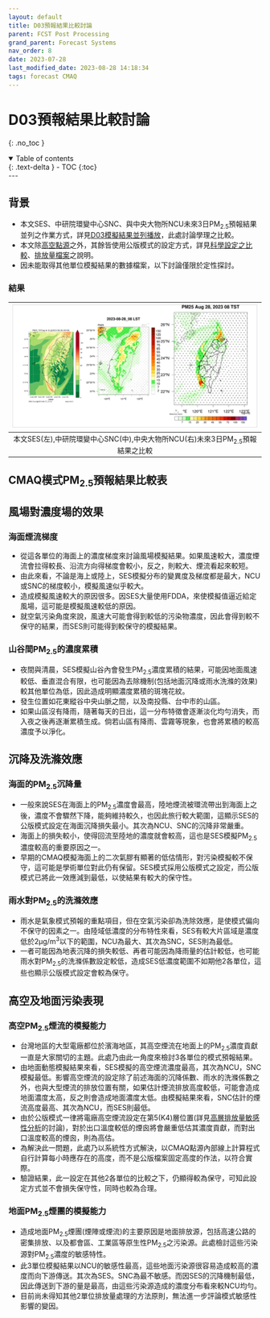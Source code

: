 ```yaml
---
layout: default
title: D03預報結果比較討論
parent: FCST Post Processing
grand_parent: Forecast Systems
nav_order: 8
date: 2023-07-28
last_modified_date: 2023-08-28 14:18:34
tags: forecast CMAQ
---
```


# D03預報結果比較討論

{: .no_toc }

<details open markdown="block">
  <summary>
    Table of contents
  </summary>
  {: .text-delta }
- TOC
{:toc}
</details>
---

## 背景

- 本文SES、中研院環變中心SNC、與中央大物所NCU未來3日PM<sub>2.5</sub>預報結果並列之作業方式，詳見[D03模擬結果並列播放](7.d03CF.md)，此處討論學理之比較。
- 本文除[高空點源](https://sinotec2.github.io/Focus-on-Air-Quality/ForecastSystem/5daysVersion/3.mk_em/#d03點源的處理)之外，其餘皆使用公版模式的設定方式，詳見[科學設定之比較](https://sinotec2.github.io/Focus-on-Air-Quality/GridModels/CCTM/science/)、[排放量檔案](https://sinotec2.github.io/Focus-on-Air-Quality/GridModels/TWNEPA_RecommCMAQ/IO_Files/#排放量檔案)之說明。
- 因未能取得其他單位模擬結果的數據檔案，以下討論僅限於定性探討。

### 結果

|![](../../attachments/2023-08-28-11-33-55.png)|
|:-:|
|本文SES(左),中研院環變中心SNC(中),中央大物所NCU(右)未來3日PM<sub>2.5</sub>預報結果之比較|

## CMAQ模式PM<sub>2.5</sub>預報結果比較表


## 風場對濃度場的效果

### 海面煙流梯度

- 從這各單位的海面上的濃度梯度來討論風場模擬結果。如果風速較大，濃度煙流會拉得較長、沿流方向得梯度會較小，反之，則較大、煙流看起來較短。
- 由此來看，不論是海上或陸上，SES模擬分布的變異度及梯度都是最大，NCU或SNC的梯度較小，模擬風速似乎較大。
- 造成模擬風速較大的原因很多。因SES大量使用FDDA，來使模擬值逼近給定風場，這可能是模擬風速較低的原因。
- 就空氣污染角度來說，風速大可能會得到較低的污染物濃度，因此會得到較不保守的結果，而SES則可能得到較保守的模擬結果。

### 山谷間PM<sub>2.5</sub>的濃度累積

- 夜間與清晨，SES模擬山谷內會發生PM<sub>2.5</sub>濃度累積的結果，可能因地面風速較低、垂直混合有限，也可能因為去除機制(包括地面沉降或雨水洗滌的效果)較其他單位為低，因此造成明顯濃度累積的斑塊花紋。
- 發生位置如花東縱谷中央山脈之間，以及南投縣、台中市的山區。
- 如果山區沒有降雨，隨著每天的日出，這一分布特徵會逐漸淡化均勻消失，而入夜之後再逐漸累積生成。倘若山區有降雨、雲霧等現象，也會將累積的較高濃度予以淨化。

## 沉降及洗滌效應

### 海面的PM<sub>2.5</sub>沉降量

- 一般來說SES在海面上的PM<sub>2.5</sub>濃度會最高，陸地煙流被環流帶出到海面上之後，濃度不會驟然下降，能夠維持較久，也因此旅行較大範圍，這顯示SES的公版模式設定在海面沉降損失最小。其次為NCU、SNC的沉降非常嚴重。
- 海面上的損失較小，使得回流至陸地的濃度就會較高，這也是SES模擬PM<sub>2.5</sub>濃度較高的重要原因之一。
- 早期的CMAQ模擬海面上的二次氣膠有顯著的低估情形，對污染模擬較不保守，這可能是學術單位對此仍有保留。SES模式採用公版模式之設定，而公版模式已將此一效應減到最低，以使結果有較大的保守性。

### 雨水對PM<sub>2.5</sub>的洗滌效應

- 雨水是氣象模式預報的重點項目，但在空氣污染卻為洗除效應，是使模式偏向不保守的因素之一。由陸域低濃度的分布特性來看，SES有較大片區域是濃度低於2&mu;g/m<sup>3</sup>以下的範圍，NCU為最大、其次為SNC，SES則為最低。
- 一者可能因為地表沉降的損失較低、再者可能因為降雨量的估計較低，也可能雨水對PM<sub>2.5</sub>的洗滌係數設定較低，造成SES低濃度範圍不如期他2各單位，這些也顯示公版模式設定會較為保守。

## 高空及地面污染表現

### 高空PM<sub>2.5</sub>煙流的模擬能力

- 台灣地區的大型電廠都位於濱海地區，其高空煙流在地面上的PM<sub>2.5</sub>濃度貢獻一直是大家關切的主題。此處乃由此一角度來檢討3各單位的模式預報結果。
- 由地面動態模擬結果來看，SES模擬的高空煙流濃度最高，其次為NCU，SNC模擬最低。影響高空煙流的設定除了前述海面的沉降係數、雨水的洗滌係數之外，也與大型煙流的排放位置有關，如果估計煙流排放高度較低，可能會造成地面濃度太高，反之則會造成地面濃度太低。由模擬結果來看，SNC估計的煙流高度最高、其次為NCU，而SES則最低。
- 由於公版模式一律將電廠高空煙流設定在第5(K4)層位置(詳見[高層排放量敏感性分析](https://sinotec2.github.io/Focus-on-Air-Quality/GridModels/TWNEPA_RecommCMAQ/emis_sens/5emis_KLayer/)的討論)，對於出口溫度較低的煙囪將會嚴重低估其濃度貢獻，而對出口溫度較高的煙囪，則為高估。
- 為解決此一問題，此處乃以系統性方式解決，以CMAQ點源內部線上計算程式自行計算每小時應存在的高度，而不是公版檔案固定高度的作法，以符合實際。
- 驗證結果，此一設定在其他2各單位的比較之下，仍顯得較為保守，可知此設定方式並不會損失保守性，同時也較為合理。

### 地面PM<sub>2.5</sub>煙團的模擬能力

- 造成地面PM<sub>2.5</sub>煙團(煙陣或煙流)的主要原因是地面排放源，包括高速公路的密集排放、以及都會區、工業區等原生性PM<sub>2.5</sub>之污染源。此處檢討這些污染源對PM<sub>2.5</sub>濃度的敏感特性。
- 此3單位模擬結果以NCU的敏感性最高，這些地面污染源很容易造成較高的濃度而向下游傳送。其次為SES。SNC為最不敏感。而因SES的沉降機制最低，因此傳送到下游的量是最高，由這些污染源造成的濃度分布看來較NCU均勻。
- 目前尚未得知其他2單位排放量處理的方法原則，無法進一步評論模式敏感性影響的變因。


